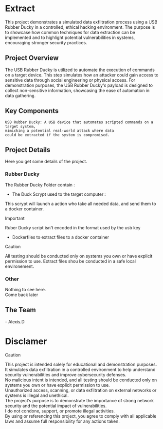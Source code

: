 <h1>Extract</h1>

This project demonstrates a simulated data exfiltration process using a USB Rubber Ducky in a controlled, ethical hacking environment. The purpose is to showcase how common techniques for data extraction can be implemented and to highlight potential vulnerabilities in systems, encouraging stronger security practices.

<h2>Project Overview</h2>

The USB Rubber Ducky is utilized to automate the execution of commands on a target device. This step simulates how an attacker could gain access to sensitive data through social engineering or physical access. For demonstration purposes, the USB Rubber Ducky's payload is designed to collect non-sensitive information, showcasing the ease of automation in data gathering.

<h2>Key Components</h2>

    USB Rubber Ducky: A USB device that automates scripted commands on a target system, 
    mimicking a potential real-world attack where data 
    could be extracted if the system is compromised.

<h2>Project Details</h2>
Here you get some details of the project. <br>

<h3>Rubber Ducky</h3>
The Rubber Ducky Folder contain : <br>

- The Duck Scrypt used to the target computer : <br>

This scrypt will launch a action who take all needed data, and send them to a docker container. <br>
> [!IMPORTANT]
> Ruber Ducky script isn't encoded in the format used
> by the usb key

- Dockerfiles to extract files to a docker container <br>

> [!CAUTION]
> All testing should be conducted only on systems you own or have explicit permission to use.
> Extract files shou be conducted in a safe local environement.

<h3>Other</h3>
Nothing to see here. <br>
Come back later <br>

<h2>The Team</h2>
- Alexis.D <br>

<h1>Disclamer</h1>

> [!CAUTION]
>This project is intended solely for educational and demonstration purposes. It simulates data exfiltration in a controlled environment to help understand security vulnerabilities and improve cybersecurity defenses. <br>
>No malicious intent is intended, and all testing should be conducted only on systems you own or have explicit permission to use. <br>
>Unauthorized access, scanning, or data exfiltration on external networks or systems is illegal and unethical. <br>
> The project’s purpose is to demonstrate the importance of strong network security and the potential impact of vulnerabilities. <br>
> I do not condone, support, or promote illegal activities. <br>
>By using or referencing this project, you agree to comply with all applicable laws and assume full responsibility for any actions taken.
<br>

